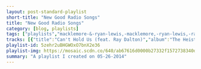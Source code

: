 ```yaml
---
layout: post-standard-playlist
short-title: "New Good Radio Songs"
title: "New Good Radio Songs"
category: [blog, playlists]
tags: ["playlists","macklemore-&-ryan-lewis,-macklemore,-ryan-lewis,-ray-dalton","avicii","awolnation","imagine-dragons","future-islands","bear-hands","tune-yards","the-griswolds","lorde","faul-&-wad,-pnau","robin-thicke,-t.i.,-pharrell-williams","cro","daft-punk,-pharrell-williams,-nile-rodgers","milky-chance","calvin-harris,-alesso,-hurts","cazzette","capital-cities","calvin-harris,-ellie-goulding","coldplay","jason-derulo,-2-chainz","onerepublic","katy-perry,-juicy-j","coldplay","neon-jungle","andy-grammer","kongos"]
tracks: [{"title":"Can't Hold Us (feat. Ray Dalton)","album":"The Heist","artists":"Macklemore & Ryan Lewis, Macklemore, Ryan Lewis, Ray Dalton"},{"title":"Wake Me Up","album":"Wake Me Up","artists":"Avicii"},{"title":"Sail","album":"Megalithic Symphony","artists":"AWOLNATION"},{"title":"Radioactive","album":"Night Visions","artists":"Imagine Dragons"},{"title":"Spirit","album":"Singles","artists":"Future Islands"},{"title":"Giants","album":"Giants","artists":"Bear Hands"},{"title":"Water Fountain","album":"Water Fountain","artists":"Tune-Yards"},{"title":"Beware the Dog","album":"Beware the Dog","artists":"The Griswolds"},{"title":"Team","album":"Pure Heroine","artists":"Lorde"},{"title":"Changes","album":"Changes","artists":"Faul & Wad, PNAU"},{"title":"Blurred Lines","album":"Blurred Lines (Deluxe)","artists":"Robin Thicke, T.I., Pharrell Williams"},{"title":"Traum","album":"Traum","artists":"CRO"},{"title":"Get Lucky (feat. Pharrell Williams & Nile Rodgers) - Radio Edit","album":"Get Lucky (feat. Pharrell Williams & Nile Rodgers) [Radio Edit]","artists":"Daft Punk, Pharrell Williams, Nile Rodgers"},{"title":"Stolen Dance","album":"Stolen Dance","artists":"Milky Chance"},{"title":"Under Control (feat. Hurts)","album":"Under Control (feat. Hurts)","artists":"Calvin Harris, Alesso, Hurts"},{"title":"Sleepless (feat. The High) - Radio Edit","album":"Sleepless [feat. The High]","artists":"CAZZETTE"},{"title":"Safe And Sound","album":"In A Tidal Wave Of Mystery (Deluxe)","artists":"Capital Cities"},{"title":"I Need Your Love (feat. Ellie Goulding)","album":"18 Months","artists":"Calvin Harris, Ellie Goulding"},{"title":"Paradise","album":"Mylo Xyloto","artists":"Coldplay"},{"title":"Talk Dirty (feat. 2 Chainz)","album":"Talk Dirty","artists":"Jason Derulo, 2 Chainz"},{"title":"Counting Stars","album":"Native","artists":"OneRepublic"},{"title":"Dark Horse","album":"PRISM (Deluxe)","artists":"Katy Perry, Juicy J"},{"title":"Magic","album":"Magic","artists":"Coldplay"},{"title":"Braveheart","album":"Braveheart","artists":"Neon Jungle"},{"title":"Back Home","album":"Back Home","artists":"Andy Grammer"},{"title":"Come with Me Now","album":"Lunatic","artists":"KONGOS"}]
playlist-id: 5zehr2uBHGWOxO7bnX2e36
playlist-img: https://mosaic.scdn.co/640/ab67616d0000b27332f1572738340ddc9569c54bab67616d0000b27398a02fef3a8b1d80a0f164ecab67616d0000b273b2b2747c89d2157b0b29fb6aab67616d0000b273d68f225d0379a5eb60bcb18e
summary: "A playlist I created on 05-26-2014"
---
```

